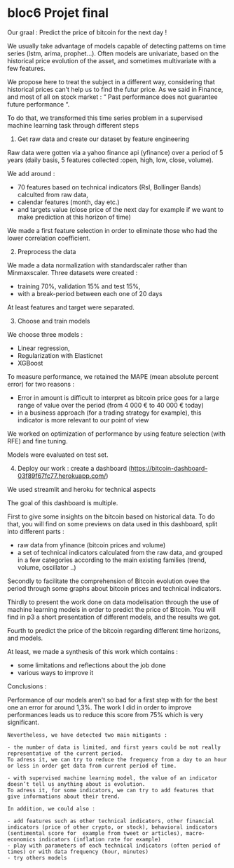 # bloc6 Projet final

Our graal : Predict the price of bitcoin for the next day !

We usually take advantage of models capable of detecting patterns on time series (lstm, arima, prophet…).
Often models are univariate, based on the historical price evolution of the asset, and sometimes multivariate with a few features.

We propose here to treat the subject in a different way, considering that historical prices can’t help us to find the futur price.
As we said in Finance, and most of all on stock market : “ Past performance does not guarantee future performance “.

To do that, we transformed this time series problem in a supervised machine learning task through different steps

1) Get raw data and create our dataset by feature engineering

Raw data were gotten via a yahoo finance api (yfinance) over a period of 5 years (daily basis, 5 features collected :open, high, low, close, volume).

We add around :
- 70 features based on technical indicators (RsI, Bollinger Bands) calculted from raw data,
- calendar features (month, day etc.)
- and targets value (close price of the next day for example if we want to make prediction at this horizon of time)

We made a first feature selection in order to eliminate those who had the lower correlation coefficient.

2) Preprocess the data

We made a data normalization with standardscaler rather than Minmaxscaler.
Three datasets were created :
- training 70%, validation 15% and test 15%,
- with a break-period between each one of 20 days

At least features and target were separated.

3) Choose and train models

We choose three models :
- Linear regression,
- Regularization with Elasticnet
- XGBoost

To measure performance, we retained the MAPE (mean absolute percent error) for two reasons :
- Error in amount is difficult to interpret as bitcoin price goes for a large range of value over the period (from 4 000 € to 40 000 € today)
- in a business approach (for a trading strategy for example), this indicator is more relevant to our point of view

We worked on optimization of performance by using feature selection (with RFE) and fine tuning.

Models were evaluated on test set.

4) Deploy our work : create a dashboard (https://bitcoin-dashboard-03f89f67fc77.herokuapp.com/)

We used streamlit and heroku for technical aspects

The goal of this dashboard is multiple.

First to give some insights on the bitcoin based on historical data. To do that, you will find on some previews on data used in this dashboard, split into different parts :
- raw data from yfinance (bitcoin prices and volume)
- a set of technical indicators calculated from the raw data, and grouped in a few categories according to the main existing families (trend, volume, oscillator ..)

Secondly to facilitate the comprehension of Bitcoin evolution ovee the period through some graphs about bitcoin prices and technical indicators.

Thirdly to present the work done on data modelisation through the use of machine learning models in order to predict the price of Bitcoin.
You will find in p3 a short presentation of different models, and the results we got.

Fourth to predict the price of the bitcoin regarding different time horizons, and models.

At least, we made a synthesis of this work which contains :
- some limitations and reflections about the job done
- various ways to improve it

Conclusions :

Performance of our models aren't so bad for a first step with for the best one an error for around 1,3%.
    The work I did in order to improve performances leads us to reduce this score from 75% which is very significant.
    
    Nevertheless, we have detected two main mitigants :
    
    - the number of data is limited, and first years could be not really representative of the current period.
    To adress it, we can try to reduce the frequency from a day to an hour or less in order get data from current period of time.
    
    - with supervised machine learning model, the value of an indicator doesn’t tell us anything about is evolution.
    To adress it, for some indicators, we can try to add features that give informations about their trend.

    In addition, we could also :
    
    - add features such as other technical indicators, other financial indicators (price of other crypto, or stock), behavioral indicators (sentimental score for  example from tweet or articles), macro-economics indicators (inflation rate for example)
    - play with parameters of each technical indicators (often period of times) or with data frequency (hour, minutes)
    - try others models


